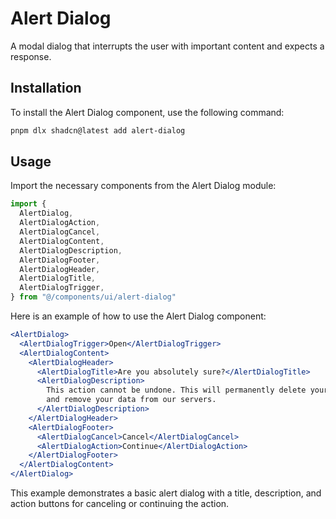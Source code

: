 # Alert Dialog

A modal dialog that interrupts the user with important content and expects a response.

## Installation

To install the Alert Dialog component, use the following command:

```bash
pnpm dlx shadcn@latest add alert-dialog
```

## Usage

Import the necessary components from the Alert Dialog module:

```javascript
import {
  AlertDialog,
  AlertDialogAction,
  AlertDialogCancel,
  AlertDialogContent,
  AlertDialogDescription,
  AlertDialogFooter,
  AlertDialogHeader,
  AlertDialogTitle,
  AlertDialogTrigger,
} from "@/components/ui/alert-dialog"
```

Here is an example of how to use the Alert Dialog component:

```jsx
<AlertDialog>
  <AlertDialogTrigger>Open</AlertDialogTrigger>
  <AlertDialogContent>
    <AlertDialogHeader>
      <AlertDialogTitle>Are you absolutely sure?</AlertDialogTitle>
      <AlertDialogDescription>
        This action cannot be undone. This will permanently delete your account
        and remove your data from our servers.
      </AlertDialogDescription>
    </AlertDialogHeader>
    <AlertDialogFooter>
      <AlertDialogCancel>Cancel</AlertDialogCancel>
      <AlertDialogAction>Continue</AlertDialogAction>
    </AlertDialogFooter>
  </AlertDialogContent>
</AlertDialog>
```

This example demonstrates a basic alert dialog with a title, description, and action buttons for canceling or continuing the action.